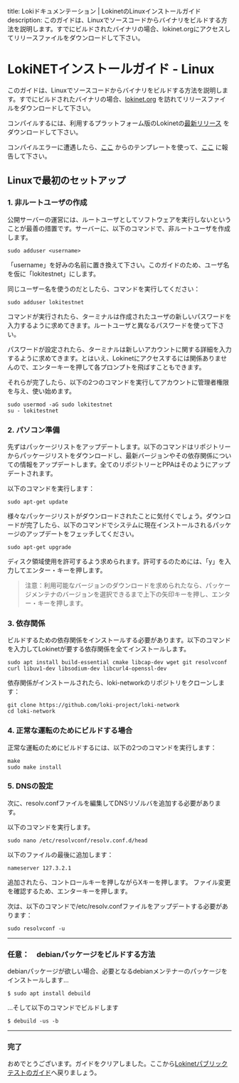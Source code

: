 title: Lokiドキュメンテーション | LokinetのLinuxインストールガイド
description: このガイドは、Linuxでソースコードからバイナリをビルドする方法を説明します。すでにビルドされたバイナリの場合、lokinet.orgにアクセスしてリリースファイルをダウンロードして下さい。

# LokiNETインストールガイド - Linux

このガイドは、Linuxでソースコードからバイナリをビルドする方法を説明します。すでにビルドされたバイナリの場合、[lokinet.org](https://lokinet.org/) を訪れてリリースファイルをダウンロードして下さい。

コンパイルするには、利用するプラットフォーム版のLokinetの[最新リリース](https://github.com/loki-project/loki-network/releases) をダウンロードして下さい。

コンパイルエラーに遭遇したら、[ここ](../../../Contributing/Issue_Template/) からのテンプレートを使って、[ここ](https://github.com/loki-project/loki-network/issues) に報告して下さい。

## Linuxで最初のセットアップ

### 1. 非ルートユーザの作成

公開サーバーの運営には、ルートユーザとしてソフトウェアを実行しないということが最善の措置です。サーバーに、以下のコマンドで、非ルートユーザを作成します。

```
sudo adduser <username>
```

「username」を好みの名前に置き換えて下さい。このガイドのため、ユーザ名を仮に「lokitestnet」にします。

同じユーザー名を使うのだとしたら、コマンドを実行してください：

```
sudo adduser lokitestnet
```

コマンドが実行されたら、ターミナルは作成されたユーザの新しいパスワードを入力するように求めてきます。ルートユーザと異なるパスワードを使って下さい。

パスワードが設定されたら、ターミナルは新しいアカウントに関する詳細を入力するように求めてきます。とはいえ、Lokinetにアクセスするには関係ありませんので、エンターキーを押して各プロンプトを飛ばすこともできます。

それらが完了したら、以下の2つのコマンドを実行してアカウントに管理者権限を与え、使い始めます。

```
sudo usermod -aG sudo lokitestnet
su - lokitestnet
```

### 2. パソコン準備
先ずはパッケージリストをアップデートします。以下のコマンドはリポジトリーからパッケージリストをダウンロードし、最新バージョンやその依存関係についての情報をアップデートします。全てのリポジトリーとPPAはそのようにアップデートされます。

以下のコマンドを実行します：

```
sudo apt-get update
```

様々なパッケージリストがダウンロードされたことに気付くでしょう。ダウンロードが完了したら、以下のコマンドでシステムに現在インストールされるパッケージのアップデートをフェッチしてください。

```
sudo apt-get upgrade
```

ディスク領域使用を許可するよう求められます。許可するのためには、「y」を入力してエンター・キーを押します。

>注意：利用可能なバージョンのダウンロードを求められたなら、パッケージメンテナのバージョンを選択できるまで上下の矢印キーを押し、エンター・キーを押します。

### 3. 依存関係
ビルドするための依存関係をインストールする必要があります。以下のコマンドを入力してLokinetが要する依存関係を全てインストールします。

```
sudo apt install build-essential cmake libcap-dev wget git resolvconf curl libuv1-dev libsodium-dev libcurl4-openssl-dev
```


依存関係がインストールされたら、loki-networkのリポジトリをクローンします：
```
git clone https://github.com/loki-project/loki-network
cd loki-network
```
### 4. 正常な運転のためにビルドする場合
正常な運転のためにビルドするには、以下の2つのコマンドを実行します：

```
make
sudo make install
```

### 5. DNSの設定
次に、resolv.confファイルを編集してDNSリゾルバを追加する必要があります。

以下のコマンドを実行します。

```
sudo nano /etc/resolvconf/resolv.conf.d/head
```

以下のファイルの最後に追加します：

```
nameserver 127.3.2.1
```

追加されたら、コントロールキーを押しながらXキーを押します。
ファイル変更を確認するため、エンターキーを押します。

次は、以下のコマンドで/etc/resolv.confファイルをアップデートする必要があります：

```
sudo resolvconf -u
```

---

### 任意：　debianパッケージをビルドする方法

debianパッケージが欲しい場合、必要となるdebianメンテナーのパッケージをインストールします...

    $ sudo apt install debuild

...そして以下のコマンドでビルドします

    $ debuild -us -b
---
### 完了

おめでとうございます。ガイドをクリアしました。ここから[Lokinetパブリックテストのガイド](../PublicTestingGuide/#2-accessing-snapps)へ戻りましょう。
